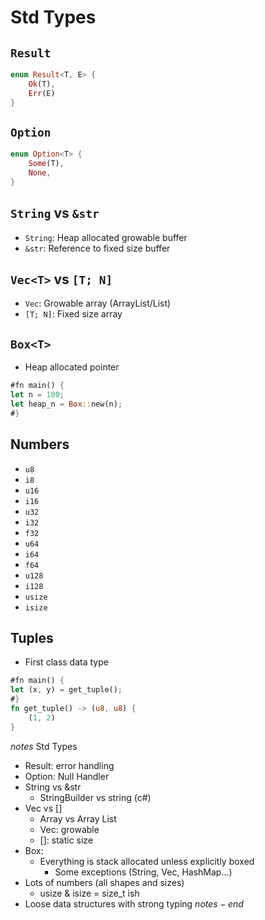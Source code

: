# Std Types
## `Result`
```rust
enum Result<T, E> {
    Ok(T),
    Err(E)
}
```
## `Option`
```rust
enum Option<T> {
    Some(T),
    None,
}
```
## `String` vs `&str`
* `String`: Heap allocated growable buffer
* `&str`: Reference to fixed size buffer
## `Vec<T>` vs `[T; N]`
* `Vec`: Growable array (ArrayList/List)
* `[T; N]`: Fixed size array
## `Box<T>`
* Heap allocated pointer
```rust
#fn main() {
let n = 100;
let heap_n = Box::new(n);
#}
```
## Numbers
* `u8`
* `i8`
* `u16`
* `i16`
* `u32`
* `i32`
* `f32`
* `u64`
* `i64`
* `f64`
* `u128`
* `i128`
* `usize`
* `isize`
## Tuples
* First class data type
```rust
#fn main() {
let (x, y) = get_tuple();
#}
fn get_tuple() -> (u8, u8) {
    (1, 2)
}
```

$notes$
Std Types
- Result: error handling
- Option: Null Handler
- String vs &str
  - StringBuilder vs string (c#)
- Vec vs []
  - Array vs Array List
  - Vec: growable
  - []: static size
- Box:
  - Everything is stack allocated unless explicitly boxed
    - Some exceptions (String, Vec, HashMap...)
- Lots of numbers (all shapes and sizes)
  - usize & isize = size_t ish
- Loose data structures with strong typing
$notes-end$